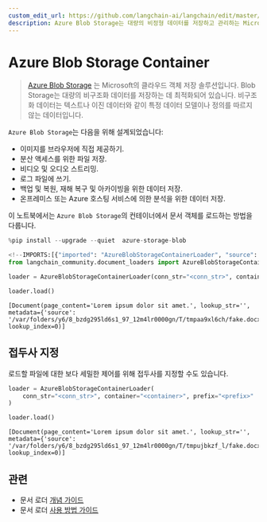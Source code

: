 ```yaml
---
custom_edit_url: https://github.com/langchain-ai/langchain/edit/master/docs/docs/integrations/document_loaders/azure_blob_storage_container.ipynb
description: Azure Blob Storage는 대량의 비정형 데이터를 저장하고 관리하는 Microsoft의 클라우드 객체 저장 솔루션입니다.
---
```


# Azure Blob Storage Container

> [Azure Blob Storage](https://learn.microsoft.com/en-us/azure/storage/blobs/storage-blobs-introduction) 는 Microsoft의 클라우드 객체 저장 솔루션입니다. Blob Storage는 대량의 비구조화 데이터를 저장하는 데 최적화되어 있습니다. 비구조화 데이터는 텍스트나 이진 데이터와 같이 특정 데이터 모델이나 정의를 따르지 않는 데이터입니다.

`Azure Blob Storage`는 다음을 위해 설계되었습니다:
- 이미지를 브라우저에 직접 제공하기.
- 분산 액세스를 위한 파일 저장.
- 비디오 및 오디오 스트리밍.
- 로그 파일에 쓰기.
- 백업 및 복원, 재해 복구 및 아카이빙을 위한 데이터 저장.
- 온프레미스 또는 Azure 호스팅 서비스에 의한 분석을 위한 데이터 저장.

이 노트북에서는 `Azure Blob Storage`의 컨테이너에서 문서 객체를 로드하는 방법을 다룹니다.

```python
%pip install --upgrade --quiet  azure-storage-blob
```


```python
<!--IMPORTS:[{"imported": "AzureBlobStorageContainerLoader", "source": "langchain_community.document_loaders", "docs": "https://api.python.langchain.com/en/latest/document_loaders/langchain_community.document_loaders.azure_blob_storage_container.AzureBlobStorageContainerLoader.html", "title": "Azure Blob Storage Container"}]-->
from langchain_community.document_loaders import AzureBlobStorageContainerLoader
```


```python
loader = AzureBlobStorageContainerLoader(conn_str="<conn_str>", container="<container>")
```


```python
loader.load()
```


```output
[Document(page_content='Lorem ipsum dolor sit amet.', lookup_str='', metadata={'source': '/var/folders/y6/8_bzdg295ld6s1_97_12m4lr0000gn/T/tmpaa9xl6ch/fake.docx'}, lookup_index=0)]
```


## 접두사 지정
로드할 파일에 대한 보다 세밀한 제어를 위해 접두사를 지정할 수도 있습니다.

```python
loader = AzureBlobStorageContainerLoader(
    conn_str="<conn_str>", container="<container>", prefix="<prefix>"
)
```


```python
loader.load()
```


```output
[Document(page_content='Lorem ipsum dolor sit amet.', lookup_str='', metadata={'source': '/var/folders/y6/8_bzdg295ld6s1_97_12m4lr0000gn/T/tmpujbkzf_l/fake.docx'}, lookup_index=0)]
```


## 관련

- 문서 로더 [개념 가이드](/docs/concepts/#document-loaders)
- 문서 로더 [사용 방법 가이드](/docs/how_to/#document-loaders)